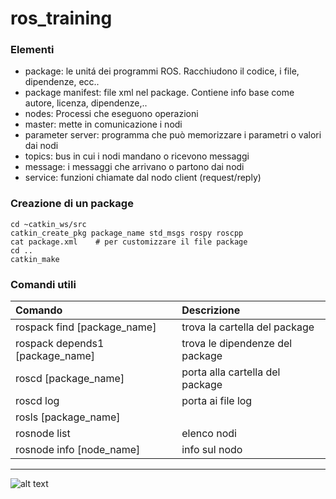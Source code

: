 # ros_training

### Elementi

- package: le unitá dei programmi ROS. Racchiudono il codice, i file, dipendenze, ecc..
- package manifest: file xml nel package. Contiene info base come autore, licenza, dipendenze,..
- nodes: Processi che eseguono operazioni
- master: mette in comunicazione i nodi
- parameter server: programma che può memorizzare i parametri o valori dai nodi
- topics: bus in cui i nodi mandano o ricevono messaggi 
- message: i messaggi che arrivano o partono dai nodi
- service: funzioni chiamate dal nodo client (request/reply)

### Creazione di un package
```
cd ~catkin_ws/src
catkin_create_pkg package_name std_msgs rospy roscpp
cat package.xml    # per customizzare il file package
cd ..
catkin_make
```

### Comandi utili

| Comando | Descrizione |
| :--- | :--- |
| rospack find [package_name] | trova la cartella del package |
| rospack depends1 [package_name] | trova le dipendenze del package |
| roscd [package_name] | porta alla cartella del package |
| roscd log | porta ai file log |
| rosls [package_name] | |
| rosnode list | elenco nodi |
| rosnode info [node_name] | info sul nodo |





___
![alt text](https://gavazzionline.files.wordpress.com/2014/01/img_6916.jpg?w=300)
